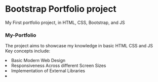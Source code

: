 # Bootstrap Portfolio project
My First portfolio project, in HTML, CSS, Bootstrap, and JS

<h3> My-Portfolio </h3>

The project aims to showcase my knowledge in basic HTML CSS and JS
<br>
Key concepts include:<br>
<li> Basic Modern Web Design </li>
<li> Responsiveness Across different Screen Sizes </li>
<li> Implementation of External Libraries<li>
